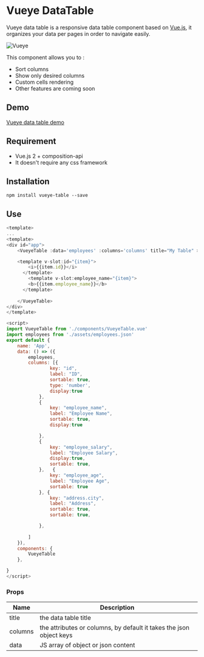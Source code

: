 # Vueye DataTable

Vueye data table is a responsive data table component based on [Vue.js](http://vuejs.org), it organizes 
your data per pages in order to navigate easily.

![Vueye](https://raw.githubusercontent.com/boussadjra/vueye-table/master/src/assets/vueye.png )

This component allows you to :

* Sort columns
* Show only desired columns
* Custom cells rendering
* Other features are coming soon
## Demo
 [Vueye data table demo](https://boussadjra.github.io/vueye-table/)

## Requirement
 * Vue.js 2 + composition-api
 * It doesn't require any css framework
## Installation
```
npm install vueye-table --save
```
## Use

```js
<template>
...
<template>
<div id="app">
    <VueyeTable :data='employees' :columns='columns' title="My Table" >

    <template v-slot:id="{item}">
        <i>{{item.id}}</i>
      </template>
        <template v-slot:employee_name="{item}">
        <b>{{item.employee_name}}</b>
      </template>
  
    </VueyeTable>
</div>
</template>

<script>
import VueyeTable from './components/VueyeTable.vue'
import employees from './assets/employees.json'
export default {
    name: 'App',
    data: () => ({
        employees,
        columns: [{
                key: "id",
                label: "ID",
                sortable: true,
                type: 'number',
                display:true
            },
            {
                key: "employee_name",
                label: "Employee Name",
                sortable: true,
                display:true

            },
            {
                key: "employee_salary",
                label: "Employee Salary",
                display:true,
                sortable: true,
            },   {
                key: "employee_age",
                label: "Employee Age",
                sortable: true
            }, {
                key: "address.city",
                label: "Address",
                sortable: true,
                sortable: true,

            },
           
        ]
    }),
    components: {
        VueyeTable
    },

}
</script>

```
### Props 


|Name | Description |
|--------------------|------------------------|
| title | the data table title|
| columns | the attributes or columns, by default it takes the json object keys|
| data | JS array of object or json content|
